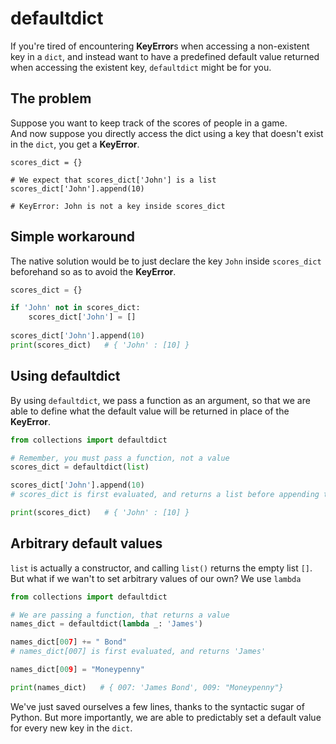 
[title(emptyline_above_is_important)]: # (Python: defaultdict)

# defaultdict
If you're tired of encountering **KeyError**s when accessing a non-existent key in a `dict`, and instead want to have a predefined default value returned when accessing the existent key, `defaultdict` might be for you.


## The problem
Suppose you want to keep track of the scores of people in a game.  
And now suppose you directly access the dict using a key that doesn't exist in the `dict`, you get a **KeyError**.

```pytho
scores_dict = {}

# We expect that scores_dict['John'] is a list
scores_dict['John'].append(10)

# KeyError: John is not a key inside scores_dict
```


## Simple workaround
The native solution would be to just declare the key `John` inside `scores_dict` beforehand so as to avoid the **KeyError**.

```python
scores_dict = {}

if 'John' not in scores_dict:
    scores_dict['John'] = []
    
scores_dict['John'].append(10)
print(scores_dict)   # { 'John' : [10] }
```


## Using defaultdict
By using `defaultdict`, we pass a function as an argument, so that we are able to define what the default value will be returned in place of the **KeyError**.

```python
from collections import defaultdict

# Remember, you must pass a function, not a value
scores_dict = defaultdict(list)

scores_dict['John'].append(10)
# scores_dict is first evaluated, and returns a list before appending the value 10 to that list

print(scores_dict)   # { 'John' : [10] }
```


## Arbitrary default values
`list` is actually a constructor, and calling `list()` returns the empty list `[]`.  
But what if we wan't to set arbitrary values of our own? We use `lambda`

```python
from collections import defaultdict

# We are passing a function, that returns a value
names_dict = defaultdict(lambda _: 'James')  

names_dict[007] += " Bond"
# names_dict[007] is first evaluated, and returns 'James'

names_dict[009] = "Moneypenny"

print(names_dict)   # { 007: 'James Bond', 009: "Moneypenny"}
```


We've just saved ourselves a few lines, thanks to the syntactic sugar of Python. But more importantly, we are able to predictably set a default value for every new key in the `dict`.
